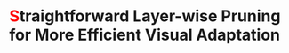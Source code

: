 # <font color= "FF0000">S</font>traightforward Layer-wise Pruning for More Efficient Visual Adaptation

